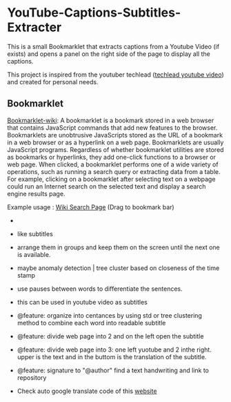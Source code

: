 # YouTube-Captions-Subtitles-Extracter

This is a small Bookmarklet that extracts captions from a Youtube Video (if exists) and opens a panel on the right side of the page to display all the captions.

This project is inspired from the youtuber techlead ([techlead youtube video](https://www.youtube.com/watch?v=r7SO-Oq3d5E)) and created for personal needs.

## Bookmarklet

[Bookmarklet-wiki](https://en.wikipedia.org/wiki/Bookmarklet):
A bookmarklet is a bookmark stored in a web browser that contains JavaScript commands that add new features to the browser. Bookmarklets are unobtrusive JavaScripts stored as the URL of a bookmark in a web browser or as a hyperlink on a web page. Bookmarklets are usually JavaScript programs. Regardless of whether bookmarklet utilities are stored as bookmarks or hyperlinks, they add one-click functions to a browser or web page. When clicked, a bookmarklet performs one of a wide variety of operations, such as running a search query or extracting data from a table. For example, clicking on a bookmarklet after selecting text on a webpage could run an Internet search on the selected text and display a search engine results page.

Example usage :
<a href="javascript:(function() {
function se(d) {
    return d.selection ? d.selection.createRange().text : d.getSelection()
} 
s = se(document); 
for (i=0; i<frames.length && (s==null || s==''); i++) s = se(frames[i].document); 
if (!s || s=='') s = prompt('Enter%20search%20terms%20for%20Wikipedia',''); 
open('https://en.wikipedia.org' + (s ? '/w/index.php?title=Special:Search&search=' + encodeURIComponent(s) : '')).focus();
})();">Wiki Search Page</a> (Drag to bookmark bar)

-

- like subtitles
- arrange them in groups and keep them on the screen until the next one is available.
- maybe anomaly detection | tree cluster based on closeness of the time stamp
- use pauses between words to differentiate the sentences.

- this can be used in youtube video as subtitles
- @feature: organize into centances by using std or tree clustering method to combine each word into readable subtitle
- @feature: divide web page into 2 and on the left open the subtitle
- @feature: divide web page into 3: one left yuotube and 2 inthe right. upper is the text and in the buttom is the translation of the subtitle.
- @feature: signature to "@author" find a text handwriting and link to repository

- Check auto google translate code of this [website](https://bestsale.be/index.php?route=product/manufacturer)
